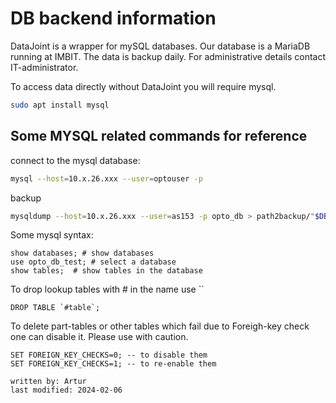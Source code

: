 # DB backend information
DataJoint is a wrapper for mySQL databases. Our database is a MariaDB running at IMBIT.
The data is backup daily. For administrative details contact IT-administrator.

To access data directly without DataJoint you will require mysql.

```bash
sudo apt install mysql
```

## Some MYSQL related commands for reference
connect to the mysql database:
```bash
mysql --host=10.x.26.xxx --user=optouser -p
```

backup
```bash
mysqldump --host=10.x.26.xxx --user=as153 -p opto_db > path2backup/"$DBbackup_(date '+%Y%m%d').sql"
```

Some mysql syntax:

```mysql
show databases; # show databases
use opto_db_test; # select a database
show tables;  # show tables in the database
```

To drop lookup tables with # in the name use ``
```mysql
DROP TABLE `#table`;
```

To delete part-tables or other tables which fail due to Foreigh-key check one can disable it. Please use with caution.
```mysql
SET FOREIGN_KEY_CHECKS=0; -- to disable them
SET FOREIGN_KEY_CHECKS=1; -- to re-enable them
```


~~~~
written by: Artur 
last modified: 2024-02-06
~~~~